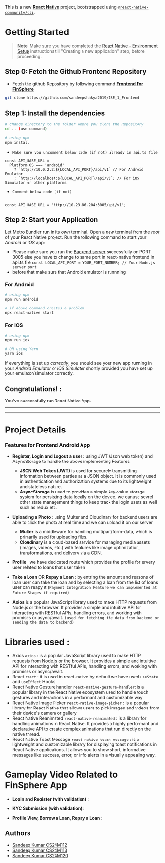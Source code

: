 This is a new [**React Native**](https://reactnative.dev) project, bootstrapped using [`@react-native-community/cli`](https://github.com/react-native-community/cli).

# Getting Started

> **Note**: Make sure you have completed the [React Native - Environment Setup](https://reactnative.dev/docs/environment-setup) instructions till "Creating a new application" step, before proceeding.

## Step 0: Fetch the Github Frontend Repository

- Fetch the github Repository by following command [**Frontend For FinSphere**](https://github.com/sandeepshakya2019/ISE_1_Frontend)

```bash
git clone https://github.com/sandeepshakya2019/ISE_1_Frontend
```

## Step 1: Install the dependencies

```bash
# change directory to the folder where you clone the Repository
cd .. (use command)

# using npm
npm install
```

- `Make sure you uncomment below code (if not) already in api.ts file`

```
const API_BASE_URL =
  Platform.OS === 'android'
    ? `http://10.0.2.2:${LOCAL_API_PORT}/api/v1` // For Android Emulator
    : `http://localhost:${LOCAL_API_PORT}/api/v1`; // For iOS Simulator or other platforms
```

- `Comment below code (if not)`

```// const API_BASE_URL = 'https://ise-1-backend.vercel.app/api/v1';

const API_BASE_URL = 'http://10.23.86.204:3005/api/v1';
```

## Step 2: Start your Application

Let Metro Bundler run in its _own_ terminal. Open a _new_ terminal from the _root_ of your React Native project. Run the following command to start your _Android_ or _iOS_ app:

- Please make sure you run the [Backend server](https://github.com/sandeepshakya2019/ISE_1_Backend) successfully on PORT 3005 else you have to change to same port in react-native frontend in api.ts file
  `const LOCAL_API_PORT = YOUR_PORT_NUMBER; // Your Node.js server port`
- before that make sure that Android emulator is runnning

### For Android

```bash
# using npm
npm run android

# if above command creates a problem
npx react-native start

```

### For iOS

```bash
# using npm
npm run ios

# OR using Yarn
yarn ios
```

If everything is set up _correctly_, you should see your new app running in your _Android Emulator_ or _iOS Simulator_ shortly provided you have set up your emulator/simulator correctly.

## Congratulations! :

You've successfully run React Native App.

---

---

# Project Details

### Features for Frontend Android App

- **Register, Login and Logout a user** : using JWT (Json web token) and AsyncStorage to handle the above implementing Features

  - **JSON Web Token (JWT)** is used for securely transmitting information between parties as a JSON object. It is commonly used in authentication and authorization systems due to its lightweight and stateless nature.
  - **AsyncStorage** is used to provides a simple key-value storage system for persisting data locally on the device. we canuse sevrel other state management things to keep track the login users as well such as redux etc.

- **Uploading a Photo** : using Multer and Cloudinary for backend users are able to click the photo at real time and we can upload it on our server

  - **Multer** is a middleware for handling multipart/form-data, which is primarily used for uploading files.
  - **Cloudinary** is a cloud-based service for managing media assets (images, videos, etc.) with features like image optimization, transformations, and delivery via a CDN.

- **Profile** : we have dedicated route which provides the profile for ervery user related to loans that user taken

- **Take a Loan** OR **Repay a Loan** : by entring the amount and reasons of loan user can take the loan and by selecting a loan from the list of loans user can reapy it (`Payment Integration Feature we can implemented at Future Stages if required`)

- **Axios** is a popular JavaScript library used to make HTTP requests from Node.js or the browser. It provides a simple and intuitive API for interacting with RESTful APIs, handling errors, and working with promises or async/await. `(used for fetching the data from backend or sending the data to backend)`

# Libraries used :

- Axios `axios` : is a popular JavaScript library used to make HTTP requests from Node.js or the browser. It provides a simple and intuitive API for interacting with RESTful APIs, handling errors, and working with promises or async/await.
- React `react` : it is used in react-native by default we have used `useState` and `useEffect` Hooks
- React Native Gesture handler `react-native-gesture-handler`: is a popular library in the React Native ecosystem used to handle touch gestures and interactions in a performant and customizable way
- React Native Image Picker `react-native-image-picker` : is a popular library for React Native that allows users to pick images and videos from their device's camera or gallery
- React Native Reanimated `react-native-reanimated` : is a library for handling animations in React Native. It provides a highly performant and declarative API to create complex animations that run directly on the native thread.
- React Native Toast Message `react-native-toast-message` : is a lightweight and customizable library for displaying toast notifications in React Native applications. It allows you to show short, informative messages like success, error, or info alerts in a visually appealing way.

# Gameplay Video Related to FinSphere App

- **Login and Register (with validation)** :

- **KYC Submission (with validation)** :

- **Profile View, Borrow a Loan, Repay a Loan** :

## Authors

- [Sandeep Kumar CS24M112](https://github.com/sandeepshakya2019)
- [Sandeep Kumar CS24M113](https://www.github.com/octokatherine)
- [Sandeep Kumar CS24M120](https://www.github.com/octokatherine)
